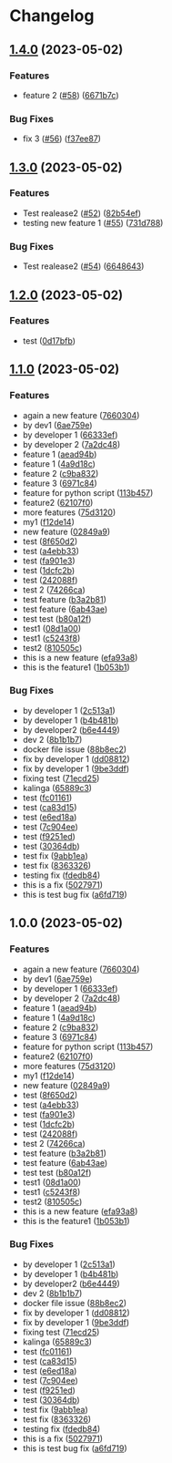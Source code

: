 # Changelog

## [1.4.0](https://github.com/kalingaru48/sample_.net_app/compare/v1.3.0...v1.4.0) (2023-05-02)


### Features

* feature 2 ([#58](https://github.com/kalingaru48/sample_.net_app/issues/58)) ([6671b7c](https://github.com/kalingaru48/sample_.net_app/commit/6671b7cb580783f2fc6381cbd23ab0e084d54c04))


### Bug Fixes

* fix 3 ([#56](https://github.com/kalingaru48/sample_.net_app/issues/56)) ([f37ee87](https://github.com/kalingaru48/sample_.net_app/commit/f37ee870beb610a74cc7bada06788b5f49a3ceee))

## [1.3.0](https://github.com/kalingaru48/sample_.net_app/compare/v1.2.0...v1.3.0) (2023-05-02)


### Features

* Test realease2 ([#52](https://github.com/kalingaru48/sample_.net_app/issues/52)) ([82b54ef](https://github.com/kalingaru48/sample_.net_app/commit/82b54ef95d45e78d66045fad46e902ea8151d952))
* testing new feature 1 ([#55](https://github.com/kalingaru48/sample_.net_app/issues/55)) ([731d788](https://github.com/kalingaru48/sample_.net_app/commit/731d788d1dd1991d3fd43b9ec29b1509fe77f299))


### Bug Fixes

* Test realease2 ([#54](https://github.com/kalingaru48/sample_.net_app/issues/54)) ([6648643](https://github.com/kalingaru48/sample_.net_app/commit/664864341d58a30124efbc223760574692c016f3))

## [1.2.0](https://github.com/kalingaru48/sample_.net_app/compare/v1.1.0...v1.2.0) (2023-05-02)


### Features

* test ([0d17bfb](https://github.com/kalingaru48/sample_.net_app/commit/0d17bfb239a2fe1a4f404c590d425f6473ad85ce))

## [1.1.0](https://github.com/kalingaru48/sample_.net_app/compare/v1.0.0...v1.1.0) (2023-05-02)


### Features

* again a new feature ([7660304](https://github.com/kalingaru48/sample_.net_app/commit/7660304cbc75895feeaafdd9d5f7584b79913879))
* by dev1 ([6ae759e](https://github.com/kalingaru48/sample_.net_app/commit/6ae759e052b86577b8a941d2e7910355cdd3b287))
* by developer 1 ([66333ef](https://github.com/kalingaru48/sample_.net_app/commit/66333ef3c19e8eb73a5c4f2edae5b0c4e6ae0989))
* by developer 2 ([7a2dc48](https://github.com/kalingaru48/sample_.net_app/commit/7a2dc480149d0f03756c930f0c267aeb38efc8fb))
* feature 1 ([aead94b](https://github.com/kalingaru48/sample_.net_app/commit/aead94b5f77d7aeacb119b788afd1ff4ec6635c3))
* feature 1 ([4a9d18c](https://github.com/kalingaru48/sample_.net_app/commit/4a9d18c5988280c437b5772bdabad47aec9fcb9c))
* feature 2 ([c9ba832](https://github.com/kalingaru48/sample_.net_app/commit/c9ba83278b4b034979835e44be0e881b685befed))
* feature 3 ([6971c84](https://github.com/kalingaru48/sample_.net_app/commit/6971c84b4ff5b2c524ff54542b92b0d95539fc65))
* feature for python script ([113b457](https://github.com/kalingaru48/sample_.net_app/commit/113b4574bcf8220dc3a48475ac457ef9ac702297))
* feature2 ([62107f0](https://github.com/kalingaru48/sample_.net_app/commit/62107f01ab07ac06637bbc2e62dcfc80b0bf14f5))
* more features ([75d3120](https://github.com/kalingaru48/sample_.net_app/commit/75d3120f540eb8883e78b09507669ed7821ff24d))
* my1 ([f12de14](https://github.com/kalingaru48/sample_.net_app/commit/f12de14b0523eda1e48641134d5253d35fc3a56f))
* new feature ([02849a9](https://github.com/kalingaru48/sample_.net_app/commit/02849a9b14235a4255b27d080abb9d6fe69d91fd))
* test ([8f650d2](https://github.com/kalingaru48/sample_.net_app/commit/8f650d2c11dc99defd7ef070b47e93cbfaa10600))
* test ([a4ebb33](https://github.com/kalingaru48/sample_.net_app/commit/a4ebb33ca3b006ab4f5b8ddf859499572e55224a))
* test ([fa901e3](https://github.com/kalingaru48/sample_.net_app/commit/fa901e37716d58392b9b88ff53ec418a384d419b))
* test ([1dcfc2b](https://github.com/kalingaru48/sample_.net_app/commit/1dcfc2bde367b61bc95ff9817b4a476b9025c916))
* test ([242088f](https://github.com/kalingaru48/sample_.net_app/commit/242088ff875c0b712bdc552abdb54c775206d70f))
* test 2 ([74266ca](https://github.com/kalingaru48/sample_.net_app/commit/74266ca8ff85f429290967d1540e14986d230a4c))
* test feature ([b3a2b81](https://github.com/kalingaru48/sample_.net_app/commit/b3a2b817ae6727291bba54b0c587cceeaddd4ce8))
* test feature ([6ab43ae](https://github.com/kalingaru48/sample_.net_app/commit/6ab43aea8ff4e32846b8131dba7a420d7eca4c21))
* test test ([b80a12f](https://github.com/kalingaru48/sample_.net_app/commit/b80a12f8b671387091948b9368be764e1eb7bcbe))
* test1 ([08d1a00](https://github.com/kalingaru48/sample_.net_app/commit/08d1a0084f2179504de8858fce936da509138a07))
* test1 ([c5243f8](https://github.com/kalingaru48/sample_.net_app/commit/c5243f8e2336347ae3446a4fabb8564375018e51))
* test2 ([810505c](https://github.com/kalingaru48/sample_.net_app/commit/810505c9dfb18050f5939cfe7582cd101775ce3a))
* this is a new feature ([efa93a8](https://github.com/kalingaru48/sample_.net_app/commit/efa93a8993688be4d2fa751ea400cdb4fc8842bf))
* this is the feature1 ([1b053b1](https://github.com/kalingaru48/sample_.net_app/commit/1b053b10a389abeec676178d4f53f7ff2bdcaedd))


### Bug Fixes

* by developer 1 ([2c513a1](https://github.com/kalingaru48/sample_.net_app/commit/2c513a102656c8d07987e7d3e2d4ab7a2738691d))
* by developer 1 ([b4b481b](https://github.com/kalingaru48/sample_.net_app/commit/b4b481b90da7cd32cb9b3a070aea024396fa5842))
* by developer2 ([b6e4449](https://github.com/kalingaru48/sample_.net_app/commit/b6e444958d3e3d84026fa2927cda5a7659df5545))
* dev 2 ([8b1b1b7](https://github.com/kalingaru48/sample_.net_app/commit/8b1b1b72653cfff7b31c274dfcebc5cb0fd4c467))
* docker file issue ([88b8ec2](https://github.com/kalingaru48/sample_.net_app/commit/88b8ec2fec8fa1700cc49d32772743a56c745fa6))
* fix by developer 1 ([dd08812](https://github.com/kalingaru48/sample_.net_app/commit/dd08812b78042eb5c702a3ebfba63f18260b0b88))
* fix by developer 1 ([9be3ddf](https://github.com/kalingaru48/sample_.net_app/commit/9be3ddf95cfda63d70557063994833bc8fdc11d4))
* fixing test ([71ecd25](https://github.com/kalingaru48/sample_.net_app/commit/71ecd25f73cf5ddc8dff6e6c799494922d14ff9c))
* kalinga ([65889c3](https://github.com/kalingaru48/sample_.net_app/commit/65889c383138db0b5929dbea86617fed654dd5de))
* test ([fc01161](https://github.com/kalingaru48/sample_.net_app/commit/fc01161cd075e77e24f23c1dc28ce98645d22e09))
* test ([ca83d15](https://github.com/kalingaru48/sample_.net_app/commit/ca83d15cf2acb7be95dbc0d1fe5111d6bc7df1e8))
* test ([e6ed18a](https://github.com/kalingaru48/sample_.net_app/commit/e6ed18a18a5408f9be68618d0118b69323269e4e))
* test ([7c904ee](https://github.com/kalingaru48/sample_.net_app/commit/7c904eebd25a7e407ee820e22f8657c4dd3bdc49))
* test ([f9251ed](https://github.com/kalingaru48/sample_.net_app/commit/f9251ede7e4dd9852e295d629d2e31ccf51bd47d))
* test ([30364db](https://github.com/kalingaru48/sample_.net_app/commit/30364db37de42d0f7bed970768646ba31ce91124))
* test fix ([9abb1ea](https://github.com/kalingaru48/sample_.net_app/commit/9abb1ea9ec1947913d30120487ab3998b2bd0586))
* test fix ([8363326](https://github.com/kalingaru48/sample_.net_app/commit/8363326a6ce0b108764e64033c4e12a0e76481f9))
* testing fix ([fdedb84](https://github.com/kalingaru48/sample_.net_app/commit/fdedb845bae29fdffa73fc9a197dac4f3eb24349))
* this is a fix ([5027971](https://github.com/kalingaru48/sample_.net_app/commit/50279713e25b702ad5200c0fb1b6cf64f3884e83))
* this is test bug fix ([a6fd719](https://github.com/kalingaru48/sample_.net_app/commit/a6fd719f1b98aadd2e110c98b0a7f5966872c742))

## 1.0.0 (2023-05-02)


### Features

* again a new feature ([7660304](https://github.com/kalingaru48/sample_.net_app/commit/7660304cbc75895feeaafdd9d5f7584b79913879))
* by dev1 ([6ae759e](https://github.com/kalingaru48/sample_.net_app/commit/6ae759e052b86577b8a941d2e7910355cdd3b287))
* by developer 1 ([66333ef](https://github.com/kalingaru48/sample_.net_app/commit/66333ef3c19e8eb73a5c4f2edae5b0c4e6ae0989))
* by developer 2 ([7a2dc48](https://github.com/kalingaru48/sample_.net_app/commit/7a2dc480149d0f03756c930f0c267aeb38efc8fb))
* feature 1 ([aead94b](https://github.com/kalingaru48/sample_.net_app/commit/aead94b5f77d7aeacb119b788afd1ff4ec6635c3))
* feature 1 ([4a9d18c](https://github.com/kalingaru48/sample_.net_app/commit/4a9d18c5988280c437b5772bdabad47aec9fcb9c))
* feature 2 ([c9ba832](https://github.com/kalingaru48/sample_.net_app/commit/c9ba83278b4b034979835e44be0e881b685befed))
* feature 3 ([6971c84](https://github.com/kalingaru48/sample_.net_app/commit/6971c84b4ff5b2c524ff54542b92b0d95539fc65))
* feature for python script ([113b457](https://github.com/kalingaru48/sample_.net_app/commit/113b4574bcf8220dc3a48475ac457ef9ac702297))
* feature2 ([62107f0](https://github.com/kalingaru48/sample_.net_app/commit/62107f01ab07ac06637bbc2e62dcfc80b0bf14f5))
* more features ([75d3120](https://github.com/kalingaru48/sample_.net_app/commit/75d3120f540eb8883e78b09507669ed7821ff24d))
* my1 ([f12de14](https://github.com/kalingaru48/sample_.net_app/commit/f12de14b0523eda1e48641134d5253d35fc3a56f))
* new feature ([02849a9](https://github.com/kalingaru48/sample_.net_app/commit/02849a9b14235a4255b27d080abb9d6fe69d91fd))
* test ([8f650d2](https://github.com/kalingaru48/sample_.net_app/commit/8f650d2c11dc99defd7ef070b47e93cbfaa10600))
* test ([a4ebb33](https://github.com/kalingaru48/sample_.net_app/commit/a4ebb33ca3b006ab4f5b8ddf859499572e55224a))
* test ([fa901e3](https://github.com/kalingaru48/sample_.net_app/commit/fa901e37716d58392b9b88ff53ec418a384d419b))
* test ([1dcfc2b](https://github.com/kalingaru48/sample_.net_app/commit/1dcfc2bde367b61bc95ff9817b4a476b9025c916))
* test ([242088f](https://github.com/kalingaru48/sample_.net_app/commit/242088ff875c0b712bdc552abdb54c775206d70f))
* test 2 ([74266ca](https://github.com/kalingaru48/sample_.net_app/commit/74266ca8ff85f429290967d1540e14986d230a4c))
* test feature ([b3a2b81](https://github.com/kalingaru48/sample_.net_app/commit/b3a2b817ae6727291bba54b0c587cceeaddd4ce8))
* test feature ([6ab43ae](https://github.com/kalingaru48/sample_.net_app/commit/6ab43aea8ff4e32846b8131dba7a420d7eca4c21))
* test test ([b80a12f](https://github.com/kalingaru48/sample_.net_app/commit/b80a12f8b671387091948b9368be764e1eb7bcbe))
* test1 ([08d1a00](https://github.com/kalingaru48/sample_.net_app/commit/08d1a0084f2179504de8858fce936da509138a07))
* test1 ([c5243f8](https://github.com/kalingaru48/sample_.net_app/commit/c5243f8e2336347ae3446a4fabb8564375018e51))
* test2 ([810505c](https://github.com/kalingaru48/sample_.net_app/commit/810505c9dfb18050f5939cfe7582cd101775ce3a))
* this is a new feature ([efa93a8](https://github.com/kalingaru48/sample_.net_app/commit/efa93a8993688be4d2fa751ea400cdb4fc8842bf))
* this is the feature1 ([1b053b1](https://github.com/kalingaru48/sample_.net_app/commit/1b053b10a389abeec676178d4f53f7ff2bdcaedd))


### Bug Fixes

* by developer 1 ([2c513a1](https://github.com/kalingaru48/sample_.net_app/commit/2c513a102656c8d07987e7d3e2d4ab7a2738691d))
* by developer 1 ([b4b481b](https://github.com/kalingaru48/sample_.net_app/commit/b4b481b90da7cd32cb9b3a070aea024396fa5842))
* by developer2 ([b6e4449](https://github.com/kalingaru48/sample_.net_app/commit/b6e444958d3e3d84026fa2927cda5a7659df5545))
* dev 2 ([8b1b1b7](https://github.com/kalingaru48/sample_.net_app/commit/8b1b1b72653cfff7b31c274dfcebc5cb0fd4c467))
* docker file issue ([88b8ec2](https://github.com/kalingaru48/sample_.net_app/commit/88b8ec2fec8fa1700cc49d32772743a56c745fa6))
* fix by developer 1 ([dd08812](https://github.com/kalingaru48/sample_.net_app/commit/dd08812b78042eb5c702a3ebfba63f18260b0b88))
* fix by developer 1 ([9be3ddf](https://github.com/kalingaru48/sample_.net_app/commit/9be3ddf95cfda63d70557063994833bc8fdc11d4))
* fixing test ([71ecd25](https://github.com/kalingaru48/sample_.net_app/commit/71ecd25f73cf5ddc8dff6e6c799494922d14ff9c))
* kalinga ([65889c3](https://github.com/kalingaru48/sample_.net_app/commit/65889c383138db0b5929dbea86617fed654dd5de))
* test ([fc01161](https://github.com/kalingaru48/sample_.net_app/commit/fc01161cd075e77e24f23c1dc28ce98645d22e09))
* test ([ca83d15](https://github.com/kalingaru48/sample_.net_app/commit/ca83d15cf2acb7be95dbc0d1fe5111d6bc7df1e8))
* test ([e6ed18a](https://github.com/kalingaru48/sample_.net_app/commit/e6ed18a18a5408f9be68618d0118b69323269e4e))
* test ([7c904ee](https://github.com/kalingaru48/sample_.net_app/commit/7c904eebd25a7e407ee820e22f8657c4dd3bdc49))
* test ([f9251ed](https://github.com/kalingaru48/sample_.net_app/commit/f9251ede7e4dd9852e295d629d2e31ccf51bd47d))
* test ([30364db](https://github.com/kalingaru48/sample_.net_app/commit/30364db37de42d0f7bed970768646ba31ce91124))
* test fix ([9abb1ea](https://github.com/kalingaru48/sample_.net_app/commit/9abb1ea9ec1947913d30120487ab3998b2bd0586))
* test fix ([8363326](https://github.com/kalingaru48/sample_.net_app/commit/8363326a6ce0b108764e64033c4e12a0e76481f9))
* testing fix ([fdedb84](https://github.com/kalingaru48/sample_.net_app/commit/fdedb845bae29fdffa73fc9a197dac4f3eb24349))
* this is a fix ([5027971](https://github.com/kalingaru48/sample_.net_app/commit/50279713e25b702ad5200c0fb1b6cf64f3884e83))
* this is test bug fix ([a6fd719](https://github.com/kalingaru48/sample_.net_app/commit/a6fd719f1b98aadd2e110c98b0a7f5966872c742))

